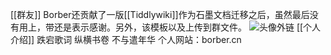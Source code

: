 [[群友]]
Borber还贡献了一版[[Tiddlywiki]]作为石墨文档迁移之后，虽然最后没有用上，带还是表示感谢。另外，该模板以及上传到群文件。
![头像外链](https://cdn.jsdelivr.net/gh/Borber/PublicPic1@master/headImg/head.png)
[[个人介绍]]
跌宕歌词 纵横书卷 不与遣年华
个人网站：borber.cn 